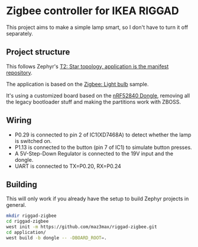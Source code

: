 # Zigbee controller for IKEA RIGGAD

This project aims to make a simple lamp smart, so I don't have to turn it off separately.

## Project structure

This follows Zephyr's [T2: Star topology, application is the manifest repository](https://docs.zephyrproject.org/3.1.0/develop/west/workspaces.html?highlight=topology#t2-star-topology-application-is-the-manifest-repository).

The application is based on the [Zigbee: Light bulb](https://developer.nordicsemi.com/nRF_Connect_SDK/doc/2.2.0/nrf/samples/zigbee/light_bulb/README.html) sample.

It's using a customized board based on the [nRF52840 Dongle](https://docs.zephyrproject.org/3.1.0/boards/arm/nrf52840dongle_nrf52840/doc/index.html), removing all the legacy bootloader stuff and making the partitions work with ZBOSS.

## Wiring
* P0.29 is connected to pin 2 of IC1(XD7468A) to detect whether the lamp is switched on.
* P1.13 is connected to the button (pin 7 of IC1) to simulate button presses.
* A 5V-Step-Down Regulator is connected to the 19V input and the dongle.
* UART is connected to TX=P0.20, RX=P0.24

## Building

This will only work if you already have the setup to build Zephyr projects in general.

```bash
mkdir riggad-zigbee
cd riggad-zigbee
west init -m https://github.com/maz3max/riggad-zigbee.git
cd application/
west build -b dongle -- -DBOARD_ROOT=.
```
